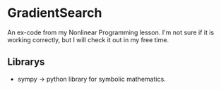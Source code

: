 # GradientSearch
An ex-code from my Nonlinear Programming lesson. I'm not sure if it is working correctly, but I will check it out in my free time.

## Librarys
 - sympy -> python library for symbolic mathematics. 
